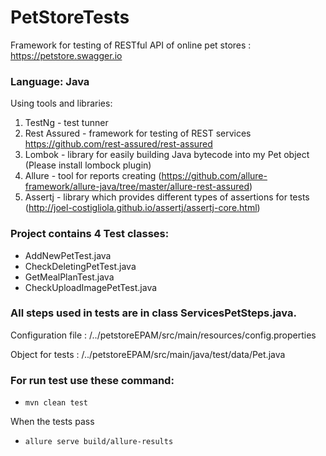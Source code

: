 # PetStoreTests

Framework for testing of RESTful API of online pet stores : https://petstore.swagger.io

### Language: Java

Using tools and libraries:
1. TestNg - test tunner
2. Rest Assured - framework for testing of REST services https://github.com/rest-assured/rest-assured
3. Lombok - library for easily building Java bytecode into my Pet object (Please install lombock plugin)
4. Allure - tool for reports creating (https://github.com/allure-framework/allure-java/tree/master/allure-rest-assured)
5. Assertj - library which provides different types of assertions for tests (http://joel-costigliola.github.io/assertj/assertj-core.html)

### Project contains 4 Test classes:

- AddNewPetTest.java
- CheckDeletingPetTest.java
- GetMealPlanTest.java
- CheckUploadImagePetTest.java

### All steps used in tests are in class ServicesPetSteps.java. 

Configuration file : /../petstoreEPAM/src/main/resources/config.properties

Object for tests : /../petstoreEPAM/src/main/java/test/data/Pet.java

### For run test use these command:

- `mvn clean test`

When the tests pass

- `allure serve build/allure-results`




